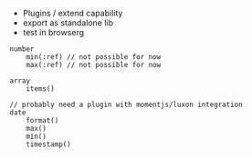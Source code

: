 
- Plugins / extend capability
- export as standalone lib
- test in browserg

```
number
    min(:ref) // not possible for now
    max(:ref) // not possible for now

array
    items()

// probably need a plugin with momentjs/luxon integration
date
    format()
    max()
    min()
    timestamp()
```
